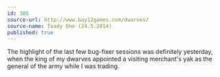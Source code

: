 ```yaml
---
id: 305
source-url: http://www.bay12games.com/dwarves/
source-name: Toady One (24.5.2014)
published: true
---
```

 The highlight of the last few bug-fixer sessions was definitely yesterday, when the king of my dwarves appointed a visiting merchant's yak as the general of the army while I was trading.
